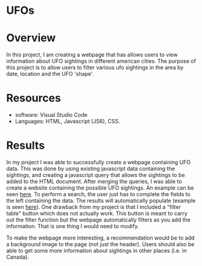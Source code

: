 # UFOs

# Overview
In this project, I am creating a webpage that has allows users to view information about UFO sightings in different american cities. The purpose of this project is to allow users to filter various ufo sightings in the area by date, location and the UFO 'shape'. 

# Resources
- software: Visual Studio Code
- Languages: HTML, Javascript (JS6), CSS.

# Results
In my project I was able to successfully create a webpage containing UFO data. This was done by using existing javascript data containing the sightings, and creating a javascript query that allows the sightings to be added to the HTML document. After merging the queries, I was able to create a website containing the possible UFO sightings. An example can be seen [here](https://github.com/somtoesomeju/UFOs/blob/main/Resources/UFO_webpage.png). To perform a search, the user just has to complete the fields to the left containing the data. The results will automatically populate (example is seen [here](https://github.com/somtoesomeju/UFOs/blob/main/Resources/filter_table.png)). One drawback from my project is that I included a "filter table" button which does not actually work. This button is meant to carry out the filter function but the webpage automatically filters as you add the information. That is one thing I would need to modify.

To make the webpage more interesting, a recommendation would be to add a background image to the page (not just the header). Users should also be able to get some more information about sightings in other places (i.e. in Canada).
